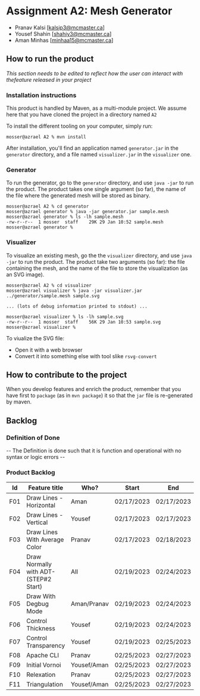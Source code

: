 # Assignment A2: Mesh Generator

  - Pranav Kalsi [kalsip3@mcmaster.ca]
  - Yousef Shahin [shahiy3@mcmaster.ca]
  - Aman Minhas [minhaa15@mcmaster.ca]

## How to run the product

_This section needs to be edited to reflect how the user can interact with thefeature released in your project_

### Installation instructions

This product is handled by Maven, as a multi-module project. We assume here that you have cloned the project in a directory named `A2`

To install the different tooling on your computer, simply run:

```
mosser@azrael A2 % mvn install
```

After installation, you'll find an application named `generator.jar` in the `generator` directory, and a file named `visualizer.jar` in the `visualizer` one. 

### Generator

To run the generator, go to the `generator` directory, and use `java -jar` to run the product. The product takes one single argument (so far), the name of the file where the generated mesh will be stored as binary.

```
mosser@azrael A2 % cd generator 
mosser@azrael generator % java -jar generator.jar sample.mesh
mosser@azrael generator % ls -lh sample.mesh
-rw-r--r--  1 mosser  staff    29K 29 Jan 10:52 sample.mesh
mosser@azrael generator % 
```

### Visualizer

To visualize an existing mesh, go the the `visualizer` directory, and use `java -jar` to run the product. The product take two arguments (so far): the file containing the mesh, and the name of the file to store the visualization (as an SVG image).

```
mosser@azrael A2 % cd visualizer 
mosser@azrael visualizer % java -jar visualizer.jar ../generator/sample.mesh sample.svg

... (lots of debug information printed to stdout) ...

mosser@azrael visualizer % ls -lh sample.svg
-rw-r--r--  1 mosser  staff    56K 29 Jan 10:53 sample.svg
mosser@azrael visualizer %
```
To viualize the SVG file:

  - Open it with a web browser
  - Convert it into something else with tool slike `rsvg-convert`

## How to contribute to the project

When you develop features and enrich the product, remember that you have first to `package` (as in `mvn package`) it so that the `jar` file is re-generated by maven.

## Backlog

### Definition of Done

-- The Definition is done such that it is function and operational with no syntax or logic errors --

### Product Backlog

| Id |            Feature title              |     Who?    |    Start   |     End     | Status |
|:--:|---------------------------------------|-------------|------------|-------------|--------|
|F01 | Draw Lines - Horizontal               | Aman        | 02/17/2023 | 02/17/2023  |    D   |
|F02 | Draw Lines - Vertical                 | Yousef      | 02/17/2023 | 02/17/2023  |    D   |
|F03 | Draw Lines With Average Color         | Pranav      | 02/17/2023 | 02/18/2023  |    D   |
|F04 | Draw Normally with ADT-(STEP#2 Start) | All         | 02/19/2023 | 02/24/2023  |    D   |
|F05 | Draw With Degbug Mode                 | Aman/Pranav | 02/19/2023 | 02/24/2023  |    D   |
|F06 | Control Thickness                     | Yousef      | 02/19/2023 | 02/24/2023  |    D   |
|F07 | Control Transparency                  | Yousef      | 02/19/2023 | 02/25/2023  |    D   |
|F08 | Apache CLI                            | Pranav      | 02/25/2023 | 02/27/2023  |    D   |
|F09 | Initial Vornoi                        | Yousef/Aman | 02/25/2023 | 02/27/2023  |    P   |
|F10 | Relexation                            | Pranav      | 02/25/2023 | 02/27/2023  |    P   |
|F11 | Triangulation                         | Yousef/Aman | 02/25/2023 | 02/27/2023  |    P   |